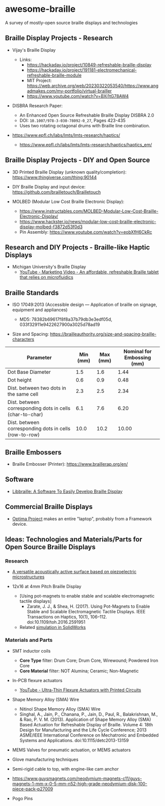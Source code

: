 # awesome-braille
A survey of mostly-open source braille displays and technologies

## Braille Display Projects - Research

* Vijay's Braille Display

    * Links:
        * https://hackaday.io/project/10849-refreshable-braille-display
        * https://hackaday.io/project/191181-electromechanical-refreshable-braille-module
        * MIT Project: https://web.archive.org/web/20230322053540/https://www.angadmakes.com/my-portfolio/virtual-brailler
        * https://www.youtube.com/watch?v=BXi1tG78AW4


* DISBRA Research Paper:
    * An Enhanced Open Source Refreshable Braille Display DISBRA 2.0
    * DOI: `10.1007/978-3-030-78092-0_27`, Pages 423-435
    * Uses two rotating octagonal drums with Braille line combination.


* https://www.epfl.ch/labs/lmts/lmts-research/haptics/
    * https://www.epfl.ch/labs/lmts/lmts-research/haptics/haptics_em/

## Braille Display Projects - DIY and Open Source

* 3D Printed Braille Display (unknown quality/completion): https://www.thingiverse.com/thing:90144
* DIY Braille Display and input device: https://github.com/brailletouch/Brailletouch


* MOLBED (Modular Low Cost Braille Electronic Display):
    * https://www.instructables.com/MOLBED-Modular-Low-Cost-Braille-Electronic-Display/
    * https://www.hackster.io/news/modular-low-cost-braille-electronic-display-molbed-f3872d53f0d3
    * Pin Assembly: https://www.youtube.com/watch?v=eobXfH6CkRc


## Research and DIY Projects - Braille-like Haptic Displays

* Michigan University's Braille Display
    * [YouTube - Marketing Video - An affordable, refreshable Braille tablet that relies on microfluidics](https://www.youtube.com/watch?v=0fIg4rI4cDw)


## Braille Standards

* ISO 17049:2013 (Accessible design — Application of braille on signage, equipment and appliances)
    * MD5: 78382b69617f8f8a37b79db3e3edf05d, 033f32911e9422627900a3025d78ad19

* Size and Spacing: https://brailleauthority.org/size-and-spacing-braille-characters

| Parameter                                                | Min (mm) | Max (mm) | Nominal for Embossing (mm) |
|----------------------------------------------------------|----------|----------|----------------------------|
| Dot Base Diameter                                        | 1.5      | 1.6      | 1.44                       |
| Dot height                                               | 0.6      | 0.9      | 0.48                       |
| Dist. between two dots in the same cell                  | 2.3      | 2.5      | 2.34                       |
| Dist. between corresponding dots in cells (char-to-char) | 6.1      | 7.6      | 6.20                       |
| Dist. between corresponding dots in cells (row-to-row)   | 10.0     | 10.2     | 10.00                      |



## Braille Embossers
* Braille Embosser (Printer): https://www.braillerap.org/en/

## Software
* [Libbraille: A Software To Easily Develop Braille Display](https://libbraille.org/libbraille-a-software-to-easily-develop-braille-display/)

## Commercial Braille Displays

* [Optima Project](https://accessmind.io/optima.php) makes an entire "laptop", probably from a Framework device.

## Ideas: Technologies and Materials/Parts for Open Source Braille Displays

### Research

* [A versatile acoustically active surface based on piezoelectric microstructures](https://dspace.mit.edu/handle/1721.1/142894)

* 12x16 at 4mm Pitch Braille Display
    * [Using pot-magnets to enable stable and scalable electromagnetic tactile displays]
        * Zarate, J. J., & Shea, H. (2017). Using Pot-Magnets to Enable Stable and Scalable Electromagnetic Tactile Displays. IEEE Transactions on Haptics, 10(1), 106–112. doi:10.1109/toh.2016.2591951 
    * Related [simulation in SolidWorks](https://youtu.be/sDBgSEA843E)

### Materials and Parts

* SMT inductor coils
    * **Core Type** filter: Drum Core; Drum Core, Wirewound; Powdered Iron Core
    * **Core Material** filter: NOT Alumina; Ceramic; Non-Magnetic

* In-PCB flexure actuators
    * [YouTube - Ultra-Thin Flexure Actuators with Printed Circuits](https://www.youtube.com/watch?v=wrnBW0HD0Vo)

* Shape Memory Alloy (SMA) Wire
    * Nitinol Shape Memory Alloy (SMA) Wire
    * Singhal, A., Jain, P., Chanana, P., Jain, D., Paul, R., Balakrishnan, M., & Rao, P. V. M. (2013). Application of Shape Memory Alloy (SMA) Based Actuation for Refreshable Display of Braille. Volume 4: 18th Design for Manufacturing and the Life Cycle Conference; 2013 ASME/IEEE International Conference on Mechatronic and Embedded Systems and Applications. doi:10.1115/detc2013-13159 

* MEMS Valves for pneumatic actuation, or MEMS actuators

* Glove manufacturing techniques

* Semi-rigid cable to top, with engine-like cam anchor

* https://www.guysmagnets.com/neodymium-magnets-c11/guys-magnets-1-mm-x-0-5-mm-n52-high-grade-neodymium-disk-100-piece-pack-p27009

* Pogo Pins
